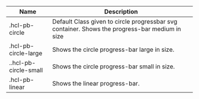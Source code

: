 | Name                  | Description                                                                                    |
| --------------------- | ---------------------------------------------------------------------------------------------- |
| .hcl-pb-circle        | Default Class given to circle progressbar svg container. Shows the progress-bar medium in size |
| .hcl-pb-circle-large  | Shows the circle progress-bar large in size.                                                   |
| ..hcl-pb-circle-small | Shows the circle progress-bar small in size.                                                   |
| .hcl-pb-linear        | Shows the linear progress-bar.                                                                 |
